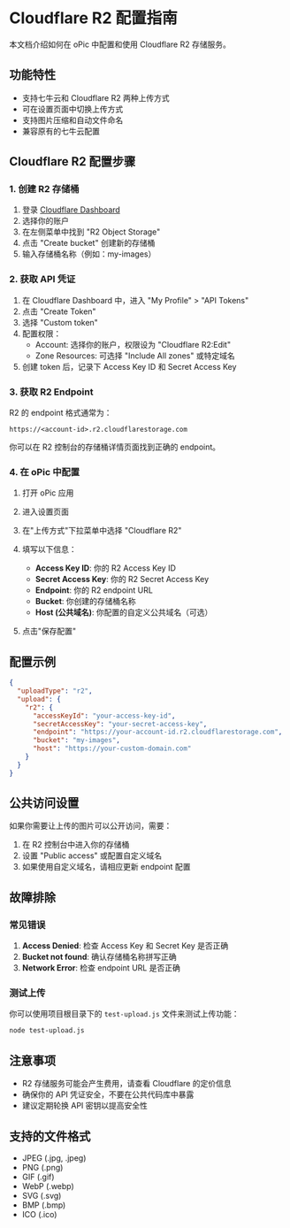 # Cloudflare R2 配置指南

本文档介绍如何在 oPic 中配置和使用 Cloudflare R2 存储服务。

## 功能特性

- 支持七牛云和 Cloudflare R2 两种上传方式
- 可在设置页面中切换上传方式
- 支持图片压缩和自动文件命名
- 兼容原有的七牛云配置

## Cloudflare R2 配置步骤

### 1. 创建 R2 存储桶

1. 登录 [Cloudflare Dashboard](https://dash.cloudflare.com/)
2. 选择你的账户
3. 在左侧菜单中找到 "R2 Object Storage"
4. 点击 "Create bucket" 创建新的存储桶
5. 输入存储桶名称（例如：my-images）

### 2. 获取 API 凭证

1. 在 Cloudflare Dashboard 中，进入 "My Profile" > "API Tokens"
2. 点击 "Create Token"
3. 选择 "Custom token"
4. 配置权限：
   - Account: 选择你的账户，权限设为 "Cloudflare R2:Edit"
   - Zone Resources: 可选择 "Include All zones" 或特定域名
5. 创建 token 后，记录下 Access Key ID 和 Secret Access Key

### 3. 获取 R2 Endpoint

R2 的 endpoint 格式通常为：
```
https://<account-id>.r2.cloudflarestorage.com
```

你可以在 R2 控制台的存储桶详情页面找到正确的 endpoint。

### 4. 在 oPic 中配置

1. 打开 oPic 应用
2. 进入设置页面
3. 在"上传方式"下拉菜单中选择 "Cloudflare R2"
4. 填写以下信息：
   - **Access Key ID**: 你的 R2 Access Key ID
   - **Secret Access Key**: 你的 R2 Secret Access Key  
   - **Endpoint**: 你的 R2 endpoint URL
   - **Bucket**: 你创建的存储桶名称
   - **Host (公共域名)**: 你配置的自定义公共域名（可选）

5. 点击"保存配置"

## 配置示例

```json
{
  "uploadType": "r2",
  "upload": {
    "r2": {
      "accessKeyId": "your-access-key-id",
      "secretAccessKey": "your-secret-access-key",
      "endpoint": "https://your-account-id.r2.cloudflarestorage.com",
      "bucket": "my-images",
      "host": "https://your-custom-domain.com"
    }
  }
}
```

## 公共访问设置

如果你需要让上传的图片可以公开访问，需要：

1. 在 R2 控制台中进入你的存储桶
2. 设置 "Public access" 或配置自定义域名
3. 如果使用自定义域名，请相应更新 endpoint 配置

## 故障排除

### 常见错误

1. **Access Denied**: 检查 Access Key 和 Secret Key 是否正确
2. **Bucket not found**: 确认存储桶名称拼写正确
3. **Network Error**: 检查 endpoint URL 是否正确

### 测试上传

你可以使用项目根目录下的 `test-upload.js` 文件来测试上传功能：

```bash
node test-upload.js
```

## 注意事项

- R2 存储服务可能会产生费用，请查看 Cloudflare 的定价信息
- 确保你的 API 凭证安全，不要在公共代码库中暴露
- 建议定期轮换 API 密钥以提高安全性

## 支持的文件格式

- JPEG (.jpg, .jpeg)
- PNG (.png)
- GIF (.gif)
- WebP (.webp)
- SVG (.svg)
- BMP (.bmp)
- ICO (.ico)
